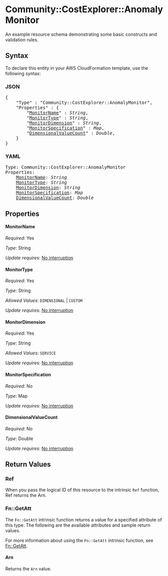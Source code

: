 # Community::CostExplorer::AnomalyMonitor

An example resource schema demonstrating some basic constructs and validation rules.

## Syntax

To declare this entity in your AWS CloudFormation template, use the following syntax:

### JSON

<pre>
{
    "Type" : "Community::CostExplorer::AnomalyMonitor",
    "Properties" : {
        "<a href="#monitorname" title="MonitorName">MonitorName</a>" : <i>String</i>,
        "<a href="#monitortype" title="MonitorType">MonitorType</a>" : <i>String</i>,
        "<a href="#monitordimension" title="MonitorDimension">MonitorDimension</a>" : <i>String</i>,
        "<a href="#monitorspecification" title="MonitorSpecification">MonitorSpecification</a>" : <i>Map</i>,
        "<a href="#dimensionalvaluecount" title="DimensionalValueCount">DimensionalValueCount</a>" : <i>Double</i>,
    }
}
</pre>

### YAML

<pre>
Type: Community::CostExplorer::AnomalyMonitor
Properties:
    <a href="#monitorname" title="MonitorName">MonitorName</a>: <i>String</i>
    <a href="#monitortype" title="MonitorType">MonitorType</a>: <i>String</i>
    <a href="#monitordimension" title="MonitorDimension">MonitorDimension</a>: <i>String</i>
    <a href="#monitorspecification" title="MonitorSpecification">MonitorSpecification</a>: <i>Map</i>
    <a href="#dimensionalvaluecount" title="DimensionalValueCount">DimensionalValueCount</a>: <i>Double</i>
</pre>

## Properties

#### MonitorName

_Required_: Yes

_Type_: String

_Update requires_: [No interruption](https://docs.aws.amazon.com/AWSCloudFormation/latest/UserGuide/using-cfn-updating-stacks-update-behaviors.html#update-no-interrupt)

#### MonitorType

_Required_: Yes

_Type_: String

_Allowed Values_: <code>DIMENSIONAL</code> | <code>CUSTOM</code>

_Update requires_: [No interruption](https://docs.aws.amazon.com/AWSCloudFormation/latest/UserGuide/using-cfn-updating-stacks-update-behaviors.html#update-no-interrupt)

#### MonitorDimension

_Required_: Yes

_Type_: String

_Allowed Values_: <code>SERVICE</code>

_Update requires_: [No interruption](https://docs.aws.amazon.com/AWSCloudFormation/latest/UserGuide/using-cfn-updating-stacks-update-behaviors.html#update-no-interrupt)

#### MonitorSpecification

_Required_: No

_Type_: Map

_Update requires_: [No interruption](https://docs.aws.amazon.com/AWSCloudFormation/latest/UserGuide/using-cfn-updating-stacks-update-behaviors.html#update-no-interrupt)

#### DimensionalValueCount

_Required_: No

_Type_: Double

_Update requires_: [No interruption](https://docs.aws.amazon.com/AWSCloudFormation/latest/UserGuide/using-cfn-updating-stacks-update-behaviors.html#update-no-interrupt)

## Return Values

### Ref

When you pass the logical ID of this resource to the intrinsic `Ref` function, Ref returns the Arn.

### Fn::GetAtt

The `Fn::GetAtt` intrinsic function returns a value for a specified attribute of this type. The following are the available attributes and sample return values.

For more information about using the `Fn::GetAtt` intrinsic function, see [Fn::GetAtt](https://docs.aws.amazon.com/AWSCloudFormation/latest/UserGuide/intrinsic-function-reference-getatt.html).

#### Arn

Returns the <code>Arn</code> value.

